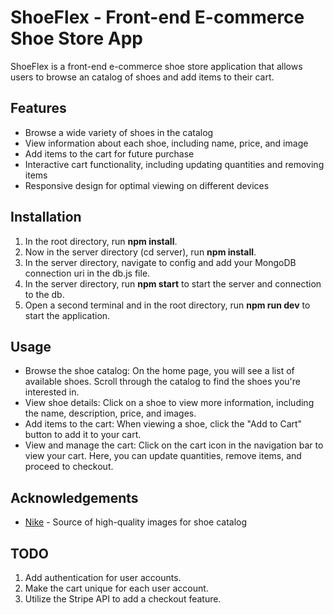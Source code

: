 # ShoeFlex - Front-end E-commerce Shoe Store App

ShoeFlex is a front-end e-commerce shoe store application that allows users to browse an catalog of shoes and add items to their cart. 

## Features

- Browse a wide variety of shoes in the catalog
- View information about each shoe, including name, price, and image
- Add items to the cart for future purchase
- Interactive cart functionality, including updating quantities and removing items
- Responsive design for optimal viewing on different devices

## Installation

1. In the root directory, run **npm install**.
2. Now in the server directory (cd server), run **npm install**.
4. In the server directory, navigate to config and add your MongoDB connection uri in the db.js file. 
3. In the server directory, run **npm start** to start the server and connection to the db.
4. Open a second terminal and in the root directory, run **npm run dev** to start the application.

## Usage

- Browse the shoe catalog: On the home page, you will see a list of available shoes. Scroll through the catalog to find the shoes you're interested in.
- View shoe details: Click on a shoe to view more information, including the name, description, price, and images.
- Add items to the cart: When viewing a shoe, click the "Add to Cart" button to add it to your cart.
- View and manage the cart: Click on the cart icon in the navigation bar to view your cart. Here, you can update quantities, remove items, and proceed to checkout.

## Acknowledgements
- [Nike](https://Nike.com/) - Source of high-quality images for shoe catalog

## TODO

1. Add authentication for user accounts.
2. Make the cart unique for each user account.
3. Utilize the Stripe API to add a checkout feature. 
